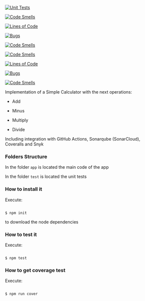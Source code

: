[![Unit Tests](https://github.com/Ripsg/lab22023/actions/workflows/testing.yml/badge.svg)](https://github.com/Ripsg/lab22023/actions/workflows/testing.yml)

[![Code Smells](https://sonarcloud.io/api/project_badges/measure?project=Ripsg_lab22023&metric=code_smells)](https://sonarcloud.io/summary/new_code?id=Ripsg_lab22023)

[![Lines of Code](https://sonarcloud.io/api/project_badges/measure?project=Ripsg_lab22023&metric=ncloc)](https://sonarcloud.io/summary/new_code?id=Ripsg_lab22023)

[![Bugs](https://sonarcloud.io/api/project_badges/measure?project=Ripsg_lab22023&metric=bugs)](https://sonarcloud.io/summary/new_code?id=Ripsg_lab22023)

[![Code Smells](https://sonarcloud.io/api/project_badges/measure?project=Ripsg_lab22023&metric=code_smells)](https://sonarcloud.io/summary/new_code?id=Ripsg_lab22023)

[![Code Smells](https://sonarcloud.io/api/project_badges/measure?project=Ripsg_lab22023&metric=code_smells)](https://sonarcloud.io/summary/new_code?id=Ripsg_lab22023)

[![Lines of Code](https://sonarcloud.io/api/project_badges/measure?project=Ripsg_lab22023&metric=ncloc)](https://sonarcloud.io/summary/new_code?id=Ripsg_lab22023)

[![Bugs](https://sonarcloud.io/api/project_badges/measure?project=Ripsg_lab22023&metric=bugs)](https://sonarcloud.io/summary/new_code?id=Ripsg_lab22023)

[![Code Smells](https://sonarcloud.io/api/project_badges/measure?project=Ripsg_lab22023&metric=code_smells)](https://sonarcloud.io/summary/new_code?id=Ripsg_lab22023)

Implementation of a Simple Calculator with the next operations:

 

* Add

* Minus

* Multiply

* Divide

 

Including integration with GitHub Actions, Sonarqube (SonarCloud), Coveralls and Snyk

 

### Folders Structure

 

In the folder `app` is located the main code of the app

 

In the folder `test` is located the unit tests

 

### How to install it

 

Execute:

 

```shell

$ npm init

```

to download the node dependencies

 

### How to test it

 

Execute:

 

```shell

$ npm test

```

 

### How to get coverage test

 

Execute:

 

```shell

$ npm run cover

```
